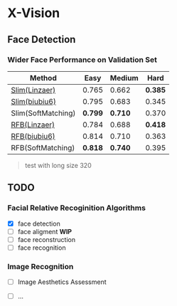 # X-Vision

## Face Detection

### Wider Face Performance on Validation Set
 
 | Method             | Easy      | Medium    | Hard      |
 | ------------------ | --------- | --------- | --------- |
 | [Slim(Linzaer)][1] | 0.765     | 0.662     | **0.385** |
 | [Slim(biubiu6)][2] | 0.795     | 0.683     | 0.345     |
 | Slim(SoftMatching) | **0.799** | **0.710** | 0.370     |
 | [RFB(Linzaer)][1]  | 0.784     | 0.688     | **0.418** |
 | [RFB(biubiu6)][2]  | 0.814     | 0.710     | 0.363     |
 | RFB(SoftMatching)  | **0.818** | **0.740** | 0.395     |

> test with long size 320

## TODO

### Facial Relative Recoginition Algorithms

- [x] face detection
- [ ] face aligment **WIP**
- [ ] face reconstruction
- [ ] face recognition

### Image Recognition 

- [ ] Image Aesthetics Assessment
- [ ] ...



[1]: Ultra-Light-Fast-Generic-Face-Detector-1MB
[2]: https://github.com/biubug6/Face-Detector-1MB-with-landmark
[google cloud]: https://drive.google.com/open?id=11UGV3nbVv1x9IC--_tK3Uxf7hA6rlbsS
[baidu cloud]: https://pan.baidu.com/s/1jIp9t30oYivrAvrgUgIoLQ
[WiderFace-Evaluation]: https://github.com/wondervictor/WiderFace-Evaluation